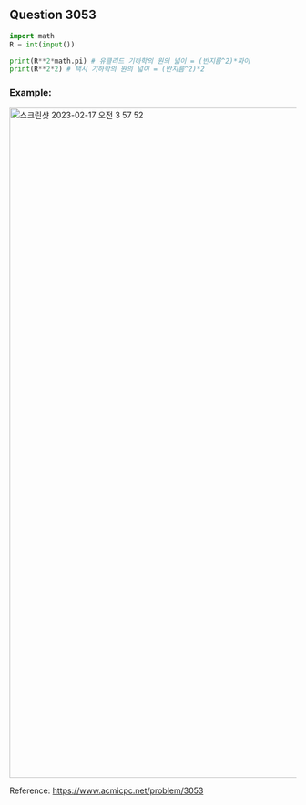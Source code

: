 ## Question 3053



```python 3
import math
R = int(input())

print(R**2*math.pi) # 유클리드 기하학의 원의 넓이 = (반지름^2)*파이
print(R**2*2) # 택시 기하학의 원의 넓이 = (반지름^2)*2

```



### Example:
<img width="1177" alt="스크린샷 2023-02-17 오전 3 57 52" src="https://user-images.githubusercontent.com/107760647/219461321-83f2cf0d-46e9-41f3-866b-db6975e06eac.png">


Reference:
https://www.acmicpc.net/problem/3053
